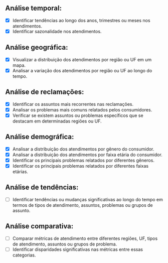 ## Análise temporal:

- [x] Identificar tendências ao longo dos anos, trimestres ou meses nos atendimentos.
- [x] Identificar sazonalidade nos atendimentos.

## Análise geográfica:

- [x] Visualizar a distribuição dos atendimentos por região ou UF em um mapa.
- [x] Analisar a variação dos atendimentos por região ou UF ao longo do tempo.

## Análise de reclamações:

- [x] Identificar os assuntos mais recorrentes nas reclamações.
- [x] Analisar os problemas mais comuns relatados pelos consumidores.
- [x] Verificar se existem assuntos ou problemas específicos que se destacam em determinadas regiões ou UF.

## Análise demográfica:

- [x] Analisar a distribuição dos atendimentos por gênero do consumidor.
- [x] Analisar a distribuição dos atendimentos por faixa etária do consumidor.
- [x] Identificar os principais problemas relatados por diferentes gêneros.
- [x] Identificar os principais problemas relatados por diferentes faixas etárias.

## Análise de tendências:

- [ ] Identificar tendências ou mudanças significativas ao longo do tempo em termos de tipos de atendimento, assuntos, problemas ou grupos de assunto.

## Análise comparativa:

- [ ] Comparar métricas de atendimento entre diferentes regiões, UF, tipos de atendimento, assuntos ou grupos de problema.
- [ ] Identificar disparidades significativas nas métricas entre essas categorias.
